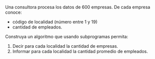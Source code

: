 Una consultora procesa los datos de 600 empresas. De cada empresa conoce:

- código de localidad (número entre 1 y 19)
- cantidad de empleados.

Construya un algoritmo que usando subprogramas permita:

1.  Decir para cada localidad la cantidad de empresas.
2.  Informar para cada localidad la cantidad promedio de empleados.
